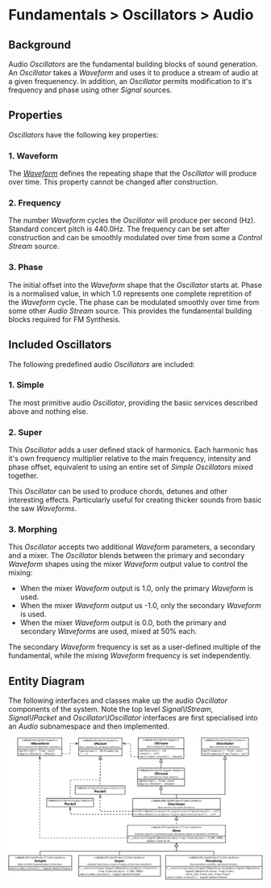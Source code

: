 # Fundamentals > Oscillators > Audio

## Background

Audio _Oscillators_ are the fundamental building blocks of sound generation. An _Oscillator_ takes a _Waveform_ and uses it to produce a stream of audio at a given frequenency. In addition, an _Oscillator_ permits modification to it's frequency and phase using other _Signal_ sources.

## Properties

_Oscillators_ have the following key properties:

### 1. Waveform

The [_Waveform_](./Waveform.md) defines the repeating shape that the _Oscillator_ will produce over time. This property cannot be changed after construction.

### 2. Frequency

The number _Waveform_ cycles the _Oscillator_ will produce per second (Hz). Standard concert pitch is 440.0Hz. The frequency can be set after construction and can be smoothly modulated over time from some a _Control Stream_ source.

### 3. Phase

The initial offset into the _Waveform_ shape that the _Oscillator_ starts at. Phase is a normalised value, in which 1.0 represents one complete repretition of the _Waveform_ cycle. The phase can be modulated smoothly over time from some other _Audio Stream_ source. This provides the fundamental building blocks required for FM Synthesis.

## Included Oscillators

The following predefined audio _Oscillators_ are included:

### 1. Simple

The most primitive audio _Oscillator_, providing the basic services described above and nothing else.

### 2. Super

This _Oscillator_ adds a user defined stack of harmonics. Each harmonic has it's own frequency multiplier relative to the main frequency, intensity and phase offset, equivalent to using an entire set of _Simple_ _Oscillators_ mixed together.

This _Oscillator_ can be used to produce chords, detunes and other interesting effects. Particularly useful for creating thicker sounds from basic the saw _Waveforms_.

### 3. Morphing

This _Oscillator_ accepts two additional _Waveform_ parameters, a secondary and a mixer. The _Oscillator_ blends between the primary and secondary _Waveform_ shapes using the mixer _Waveform_ output value to control the mixing:

- When the mixer _Waveform_ output is 1.0, only the primary _Waveform_ is used.
- When the mixer _Waveform_ output us -1.0, only the secondary _Waveform_ is used.
- When the mixer _Waveform_ output is 0.0, both the primary and secondary _Waveforms_ are used, mixed at 50% each.

The secondary _Waveform_ frequency is set as a user-defined multiple of the fundamental, while the mixing _Waveform_ frequency is set independently.

## Entity Diagram
The following interfaces and classes make up the audio _Oscillator_ components of the system. Note the top level _Signal\IStream_, _Signal\IPacket_ and _Oscillator\IOscillator_ interfaces are first specialised into an _Audio_ subnamespace and then implemented.

![class layout](./images/oscillator/audio/classes.png)
